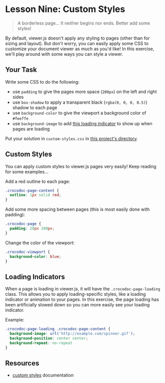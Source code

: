 # Lesson Nine: Custom Styles

> A borderless page...
>   It neither begins nor ends.
> Better add some styles!


By default, viewer.js doesn't apply any styling to pages (other than for sizing and layout). But don't worry, you can easily apply some CSS to customize your document viewer as much as you'd like! In this exercise, we'll play around with some ways you can style a viewer.


## Your Task

Write some CSS to do the following:
- use `padding` to give the pages more space (`200px`) on the left and right sides
- use `box-shadow` to apply a transparent black (`rgba(0, 0, 0, 0.5)`) shadow to each page
- use `background-color` to give the viewport a background color of `#feeffe`
- use `background-image` to add [this loading indicator](https://raw.githubusercontent.com/lakenen/view-school-assets/master/spinner.gif) to show up when pages are loading

Put your solution in `custom-styles.css` in [this project's directory](/open/09-custom-styles).


## Custom Styles

You can apply custom styles to viewer.js pages very easily! Keep reading for some examples...

Add a red outline to each page:
```css
.crocodoc-page-content {
  outline: 1px solid red;
}
```

Add some more spacing between pages (this is most easily done with padding):
```css
.crocodoc-page {
  padding: 20px 100px;
}
```

Change the color of the viewport:
```css
.crocodoc-viewport {
  background-color: blue;
}
```


## Loading Indicators

When a page is loading in viewer.js, it will have the `.crocodoc-page-loading` class. This allows you to apply loading-specific styles, like a loading indicator or animation to your pages. In this exercise, the page loading has been artificially slowed down so you can more easily see your loading indicator.

Example:
```css
.crocodoc-page-loading .crocodoc-page-content {
  background-image: url('http://example.com/spinner.gif');
  background-position: center center;
  background-repeat: no-repeat
}
```


## Resources

* [custom styles](https://github.com/box/viewer.js/blob/master/README.md#styling-pages) documentation
